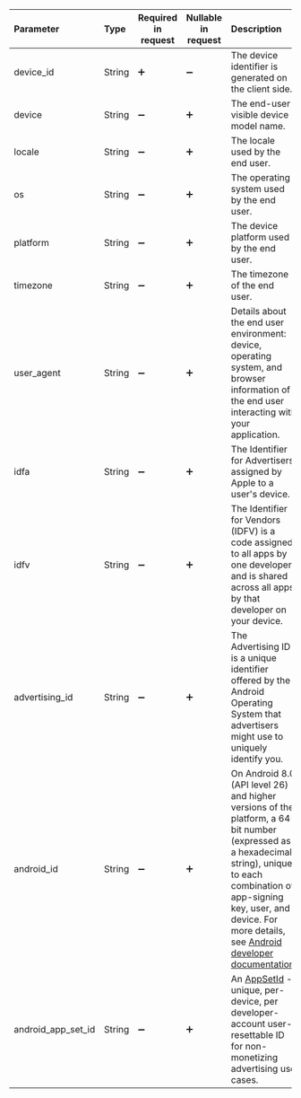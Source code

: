 



| Parameter          | Type   | Required in request | Nullable in request | Description                                                  |
| :----------------- | :----- | ------------------- | ------------------- | :----------------------------------------------------------- |
| device_id          | String | :heavy_plus_sign:   | :heavy_minus_sign:  | The device identifier is generated on the client side.       |
| device             | String | :heavy_minus_sign:  | :heavy_plus_sign:   | The end-user-visible device model name.                      |
| locale             | String | :heavy_minus_sign:  | :heavy_plus_sign:   | The locale used by the end user.                             |
| os                 | String | :heavy_minus_sign:  | :heavy_plus_sign:   | The operating system used by the end user.                   |
| platform           | String | :heavy_minus_sign:  | :heavy_plus_sign:   | The device platform used by the end user.                    |
| timezone           | String | :heavy_minus_sign:  | :heavy_plus_sign:   | The timezone of the end user.                                |
| user_agent         | String | :heavy_minus_sign:  | :heavy_plus_sign:   | Details about the end user environment: device, operating system, and browser information of the end user interacting with your application. |
| idfa               | String | :heavy_minus_sign:  | :heavy_plus_sign:   | The Identifier for Advertisers, assigned by Apple to a user's device. |
| idfv               | String | :heavy_minus_sign:  | :heavy_plus_sign:   | The Identifier for Vendors (IDFV) is a code assigned to all apps by one developer and is shared across all apps by that developer on your device. |
| advertising_id     | String | :heavy_minus_sign:  | :heavy_plus_sign:   | The Advertising ID is a unique identifier offered by the Android Operating System that advertisers might use to uniquely identify you. |
| android_id         | String | :heavy_minus_sign:  | :heavy_plus_sign:   | On Android 8.0 (API level 26) and higher versions of the platform, a 64-bit number (expressed as a hexadecimal string), unique to each combination of app-signing key, user, and device. For more details, see [Android developer documentation](https://developer.android.com/reference/android/provider/Settings.Secure#ANDROID_ID). |
| android_app_set_id | String | :heavy_minus_sign:  | :heavy_plus_sign:   | An [AppSetId](https://developer.android.com/design-for-safety/privacy-sandbox/reference/adservices/appsetid/AppSetId) - unique, per-device, per developer-account user-resettable ID for non-monetizing advertising use cases. |